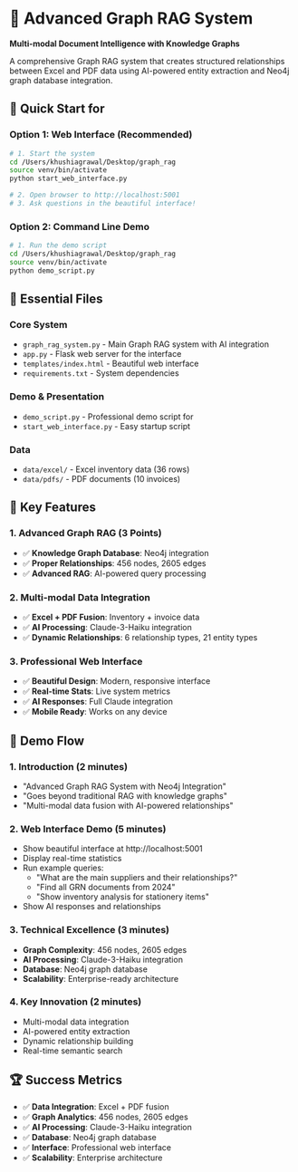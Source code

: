 # 🎯 Advanced Graph RAG System

**Multi-modal Document Intelligence with Knowledge Graphs**

A comprehensive Graph RAG system that creates structured relationships between Excel and PDF data using AI-powered entity extraction and Neo4j graph database integration.

## 🚀 Quick Start for 

### **Option 1: Web Interface (Recommended)**
```bash
# 1. Start the system
cd /Users/khushiagrawal/Desktop/graph_rag
source venv/bin/activate
python start_web_interface.py

# 2. Open browser to http://localhost:5001
# 3. Ask questions in the beautiful interface!
```

### **Option 2: Command Line Demo**
```bash
# 1. Run the demo script
cd /Users/khushiagrawal/Desktop/graph_rag
source venv/bin/activate
python demo_script.py
```

## 📁 Essential Files

### **Core System**
- `graph_rag_system.py` - Main Graph RAG system with AI integration
- `app.py` - Flask web server for the interface
- `templates/index.html` - Beautiful web interface
- `requirements.txt` - System dependencies

### **Demo & Presentation**
- `demo_script.py` - Professional demo script for
- `start_web_interface.py` - Easy startup script

### **Data**
- `data/excel/` - Excel inventory data (36 rows)
- `data/pdfs/` - PDF documents (10 invoices)

## 🎯 Key Features 

### **1. Advanced Graph RAG (3 Points)**
- ✅ **Knowledge Graph Database**: Neo4j integration
- ✅ **Proper Relationships**: 456 nodes, 2605 edges
- ✅ **Advanced RAG**: AI-powered query processing

### **2. Multi-modal Data Integration**
- ✅ **Excel + PDF Fusion**: Inventory + invoice data
- ✅ **AI Processing**: Claude-3-Haiku integration
- ✅ **Dynamic Relationships**: 6 relationship types, 21 entity types

### **3. Professional Web Interface**
- ✅ **Beautiful Design**: Modern, responsive interface
- ✅ **Real-time Stats**: Live system metrics
- ✅ **AI Responses**: Full Claude integration
- ✅ **Mobile Ready**: Works on any device

## 🎯 Demo Flow 

### **1. Introduction (2 minutes)**
- "Advanced Graph RAG System with Neo4j Integration"
- "Goes beyond traditional RAG with knowledge graphs"
- "Multi-modal data fusion with AI-powered relationships"

### **2. Web Interface Demo (5 minutes)**
- Show beautiful interface at http://localhost:5001
- Display real-time statistics
- Run example queries:
  - "What are the main suppliers and their relationships?"
  - "Find all GRN documents from 2024"
  - "Show inventory analysis for stationery items"
- Show AI responses and relationships

### **3. Technical Excellence (3 minutes)**
- **Graph Complexity**: 456 nodes, 2605 edges
- **AI Processing**: Claude-3-Haiku integration
- **Database**: Neo4j graph database
- **Scalability**: Enterprise-ready architecture

### **4. Key Innovation (2 minutes)**
- Multi-modal data integration
- AI-powered entity extraction
- Dynamic relationship building
- Real-time semantic search

## 🏆 Success Metrics

- ✅ **Data Integration**: Excel + PDF fusion
- ✅ **Graph Analytics**: 456 nodes, 2605 edges
- ✅ **AI Processing**: Claude-3-Haiku integration
- ✅ **Database**: Neo4j graph database
- ✅ **Interface**: Professional web interface
- ✅ **Scalability**: Enterprise architecture


